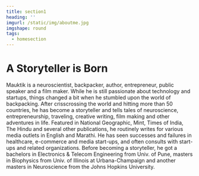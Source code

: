 ```yaml
---
title: section1
heading: ''
imgurl: /static/img/aboutme.jpg
imgshape: round
tags:
  - homesection
---
```

# **A Storyteller is Born**

Mauktik is a neuroscientist, backpacker, author, entrepreneur, public speaker and a film maker. While he is still passionate about technology and startups, things changed a bit when he stumbled upon the world of backpacking. After crisscrossing the world and hitting more than 50 countries, he has become a storyteller and tells tales of neuroscience, entrepreneurship, traveling, creative writing, film making and other adventures in life. Featured in National Geographic, Mint, Times of India, The Hindu and several other publications, he routinely writes for various media outlets in English and Marathi. He has seen successes and failures in healthcare, e-commerce and media start-ups, and often consults with start-ups and related organizations. Before becoming a storyteller, he got a bachelors in Electronics & Telecom Engineering from Univ. of Pune, masters in Biophysics from Univ. of Illinois at Urbana-Champaign and another masters in Neuroscience from the Johns Hopkins University.
